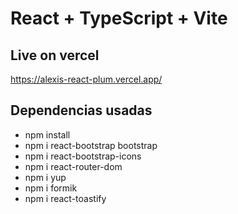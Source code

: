 # React + TypeScript + Vite

## Live on vercel

https://alexis-react-plum.vercel.app/

## Dependencias usadas

- npm install
- npm i react-bootstrap bootstrap
- npm i react-bootstrap-icons
- npm i react-router-dom
- npm i yup
- npm i formik
- npm i react-toastify
